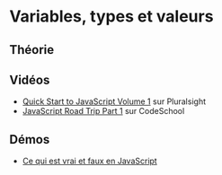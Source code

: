 # Variables, types et valeurs #

## Théorie ##


## Vidéos ##

- [Quick Start to JavaScript Volume 1](https://app.pluralsight.com/library/courses/quick-start-javascript-1-1870/table-of-contents) sur Pluralsight
- [JavaScript Road Trip Part 1](https://www.codeschool.com/courses/javascript-road-trip-part-1) sur CodeSchool


## Démos ##

- [Ce qui est vrai et faux en JavaScript](https://jsfiddle.net/bfcepegra/e0uuynbu/)


 

